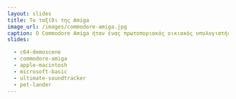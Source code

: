 ```yaml
---
layout: slides 
title: Το ταξίδι της Amiga 
image_url: /images/commodore-amiga.jpg
caption: Ο Commodore Amiga ήταν ένας πρωτοποριακός οικιακός υπολογιστής που έφερε την επανάσταση στις δυνατότητες των υπολογιστών στην εποχή του
slides:

  - c64-demoscene
  - commodore-amiga
  - apple-macintosh
  - microsoft-basic
  - ultimate-soundtracker
  - pet-lander
---
```

